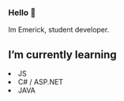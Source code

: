 ### Hello 👋
Im Emerick, student developer.
## I’m currently learning
  <li>JS</li>
  <li>C# / ASP.NET</li>
  <li>JAVA</li>



<!--
**Xeki-D/Xeki-D** is a ✨ _special_ ✨ repository because its `README.md` (this file) appears on your GitHub profile.

Here are some ideas to get you started:

- 🔭 I’m currently working on ...
- 🌱 I’m currently learning ...
- 👯 I’m looking to collaborate on ...
- 🤔 I’m looking for help with ...
- 💬 Ask me about ...
- 📫 How to reach me: ...
- 😄 Pronouns: ...
- ⚡ Fun fact: ...
-->
